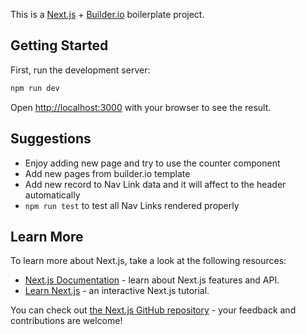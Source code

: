 This is a [Next.js](https://nextjs.org/) + [Builder.io](https://builder.io) boilerplate project.

## Getting Started

First, run the development server:

```bash
npm run dev
```

Open [http://localhost:3000](http://localhost:3000) with your browser to see the result.

## Suggestions
- Enjoy adding new page and try to use the counter component
- Add new pages from builder.io template
- Add new record to Nav Link data and it will affect to the header automatically
- `npm run test` to test all Nav Links rendered properly

## Learn More

To learn more about Next.js, take a look at the following resources:

- [Next.js Documentation](https://nextjs.org/docs) - learn about Next.js features and API.
- [Learn Next.js](https://nextjs.org/learn) - an interactive Next.js tutorial.

You can check out [the Next.js GitHub repository](https://github.com/vercel/next.js/) - your feedback and contributions are welcome!